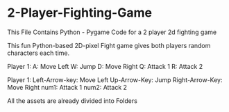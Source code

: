 # 2-Player-Fighting-Game
This File Contains Python - Pygame Code for a 2 player 2d fighting game

This fun Python-based 2D-pixel Fight game gives both players random characters each time.

Player 1:
  A: Move Left
  W: Jump
  D: Move Right
  Q: Attack 1
  R: Attack 2

Player 1:
  Left-Arrow-key: Move Left
  Up-Arrow-Key: Jump
  Right-Arrow-Key: Move Right
  num1: Attack 1
  num2: Attack 2

All the assets are already divided into Folders

